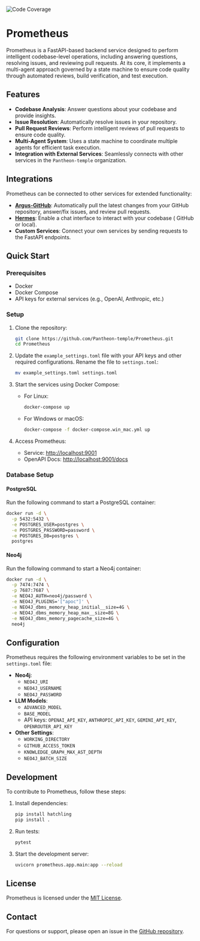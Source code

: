 ![Code Coverage](https://github.com/Pantheon-temple/Prometheus/raw/coverage-badge/coverage.svg)

# Prometheus

Prometheus is a FastAPI-based backend service designed to perform intelligent codebase-level operations, including
answering questions, resolving issues, and reviewing pull requests. At its core, it implements a multi-agent approach
governed by a state machine to ensure code quality through automated reviews, build verification, and test execution.

## Features

- **Codebase Analysis**: Answer questions about your codebase and provide insights.
- **Issue Resolution**: Automatically resolve issues in your repository.
- **Pull Request Reviews**: Perform intelligent reviews of pull requests to ensure code quality.
- **Multi-Agent System**: Uses a state machine to coordinate multiple agents for efficient task execution.
- **Integration with External Services**: Seamlessly connects with other services in the `Pantheon-temple` organization.

## Integrations

Prometheus can be connected to other services for extended functionality:

- **[Argus-GitHub](https://github.com/Pantheon-temple/Argus-GitHub)**: Automatically pull the latest changes from your
  GitHub repository, answer/fix issues, and review pull requests.
- **[Hermes](https://github.com/Pantheon-temple/Hermes)**: Enable a chat interface to interact with your codebase (
  GitHub or local).
- **Custom Services**: Connect your own services by sending requests to the FastAPI endpoints.

## Quick Start

### Prerequisites

- Docker
- Docker Compose
- API keys for external services (e.g., OpenAI, Anthropic, etc.)

### Setup

1. Clone the repository:
   ```bash
   git clone https://github.com/Pantheon-temple/Prometheus.git
   cd Prometheus
   ```

2. Update the `example_settings.toml` file with your API keys and other required configurations. Rename the file to
   `settings.toml`:
   ```bash
   mv example_settings.toml settings.toml
   ```

3. Start the services using Docker Compose:
    - For Linux:
      ```bash
      docker-compose up
      ```
    - For Windows or macOS:
      ```bash
      docker-compose -f docker-compose.win_mac.yml up
      ```

4. Access Prometheus:
    - Service: [http://localhost:9001](http://localhost:9001)
    - OpenAPI Docs: [http://localhost:9001/docs](http://localhost:9001/docs)

### Database Setup

#### PostgreSQL

Run the following command to start a PostgreSQL container:

```bash
docker run -d \
  -p 5432:5432 \
  -e POSTGRES_USER=postgres \
  -e POSTGRES_PASSWORD=password \
  -e POSTGRES_DB=postgres \
  postgres
```

#### Neo4j

Run the following command to start a Neo4j container:

```bash
docker run -d \
  -p 7474:7474 \
  -p 7687:7687 \
  -e NEO4J_AUTH=neo4j/password \
  -e NEO4J_PLUGINS='["apoc"]' \
  -e NEO4J_dbms_memory_heap_initial__size=4G \
  -e NEO4J_dbms_memory_heap_max__size=8G \
  -e NEO4J_dbms_memory_pagecache_size=4G \
  neo4j
```

## Configuration

Prometheus requires the following environment variables to be set in the `settings.toml` file:

- **Neo4j**:
    - `NEO4J_URI`
    - `NEO4J_USERNAME`
    - `NEO4J_PASSWORD`
- **LLM Models**:
    - `ADVANCED_MODEL`
    - `BASE_MODEL`
    - API keys: `OPENAI_API_KEY`, `ANTHROPIC_API_KEY`, `GEMINI_API_KEY`, `OPENROUTER_API_KEY`
- **Other Settings**:
    - `WORKING_DIRECTORY`
    - `GITHUB_ACCESS_TOKEN`
    - `KNOWLEDGE_GRAPH_MAX_AST_DEPTH`
    - `NEO4J_BATCH_SIZE`

## Development

To contribute to Prometheus, follow these steps:

1. Install dependencies:
   ```bash
   pip install hatchling
   pip install .
   ```

2. Run tests:
   ```bash
   pytest
   ```

3. Start the development server:
   ```bash
   uvicorn prometheus.app.main:app --reload
   ```

## License

Prometheus is licensed under the [MIT License](LICENSE).

## Contact

For questions or support, please open an issue in
the [GitHub repository](https://github.com/Pantheon-temple/Prometheus/issues).